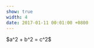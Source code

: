 ```yaml
---
show: true
width: 4
date: 2017-01-11 00:01:00 +0800
---
```

<div class="p-4 text-center">
$a^2 + b^2 = c^2$
</div>